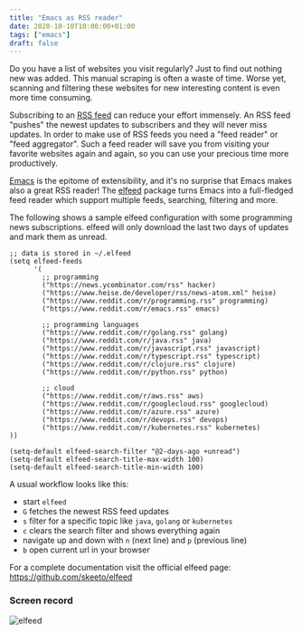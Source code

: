 ```yaml
---
title: "Emacs as RSS reader"
date: 2020-10-10T10:00:00+01:00
tags: ["emacs"]
draft: false
---
```


Do you have a list of websites you visit regularly? Just to find out
nothing new was added. This manual scraping is often a waste of
time. Worse yet, scanning and filtering these websites for new
interesting content is even more time consuming.

Subscribing to an [RSS feed](https://en.wikipedia.org/wiki/RSS) can
reduce your effort immensely. An RSS feed "pushes" the newest updates
to subscribers and they will never miss updates. In order to make use
of RSS feeds you need a "feed reader" or "feed aggregator". Such a
feed reader will save you from visiting your favorite websites again
and again, so you can use your precious time more productively.

[Emacs](https://www.gnu.org/software/emacs/) is the epitome of
extensibility, and it's no surprise that Emacs makes also a great RSS
reader!  The [elfeed](https://github.com/skeeto/elfeed) package turns
Emacs into a full-fledged feed reader which support multiple feeds,
searching, filtering and more.

The following shows a sample elfeed configuration with some
programming news subscriptions. elfeed will only download the last two
days of updates and mark them as unread.

``` common-lisp
;; data is stored in ~/.elfeed
(setq elfeed-feeds
      '(
        ;; programming
        ("https://news.ycombinator.com/rss" hacker)
        ("https://www.heise.de/developer/rss/news-atom.xml" heise)
        ("https://www.reddit.com/r/programming.rss" programming)
        ("https://www.reddit.com/r/emacs.rss" emacs)

        ;; programming languages
        ("https://www.reddit.com/r/golang.rss" golang)
        ("https://www.reddit.com/r/java.rss" java)
        ("https://www.reddit.com/r/javascript.rss" javascript)
        ("https://www.reddit.com/r/typescript.rss" typescript)
        ("https://www.reddit.com/r/clojure.rss" clojure)
        ("https://www.reddit.com/r/python.rss" python)

        ;; cloud
        ("https://www.reddit.com/r/aws.rss" aws)
        ("https://www.reddit.com/r/googlecloud.rss" googlecloud)
        ("https://www.reddit.com/r/azure.rss" azure)
        ("https://www.reddit.com/r/devops.rss" devops)
        ("https://www.reddit.com/r/kubernetes.rss" kubernetes)
))

(setq-default elfeed-search-filter "@2-days-ago +unread")
(setq-default elfeed-search-title-max-width 100)
(setq-default elfeed-search-title-min-width 100)

```

A usual workflow looks like this:

* start `elfeed`
* `G` fetches the newest RSS feed updates
* `s` filter for a specific topic like `java`, `golang` or `kubernetes`
* `c` clears the search filter and shows everything again
* navigate up and down with `n` (next line) and `p` (previous line)
* `b` open current url in your browser


For a complete documentation visit the official elfeed page:
https://github.com/skeeto/elfeed

### Screen record

![elfeed](/blog/img/elfeed.gif)
